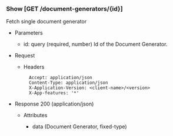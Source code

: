 ### Show [GET /document-generators/{id}]

Fetch single document generator

+ Parameters
    + id: query (required, number) 
        Id of the Document Generator.

+ Request
    + Headers

            Accept: application/json
            Content-Type: application/json
            X-Application-Version: <client-name>/<version>
            X-App-features: '*'

+ Response 200 (application/json)

    + Attributes
    
        + data (Document Generator, fixed-type)

<!-- include(../error_responses.md) -->
